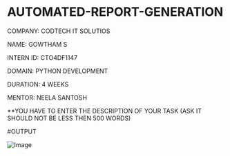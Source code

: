 # AUTOMATED-REPORT-GENERATION
COMPANY: CODTECH IT SOLUTIOS

NAME: GOWTHAM S

INTERN ID: CTO4DF1147

DOMAIN: PYTHON DEVELOPMENT

DURATION: 4 WEEKS

MENTOR: NEELA SANTOSH

**YOU HAVE TO ENTER THE DESCRIPTION OF YOUR TASK (ASK IT SHOULD NOT BE LESS THEN 500 WORDS)

#OUTPUT

![Image](https://github.com/user-attachments/assets/03b64fd5-337b-453a-b67f-b902285e5651)
